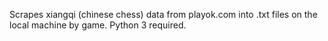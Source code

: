 Scrapes xiangqi (chinese chess) data from playok.com into .txt files on the local machine by game. Python 3 required.